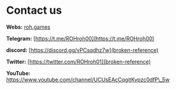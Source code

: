 # Contact us

**Webs:** [roh.games](broken-reference)

**Telegram:** [https://t.me/ROHroh00](https://t.me/ROHroh00)

**discord:** [https://discord.gg/vPCsqdhz7w](broken-reference)

**Twitter:** [https://twitter.com/ROHroh01](broken-reference)

**YouTube:** https://www.youtube.com/channel/UCUsEAcCqgitKvpzc0dfP\_5w
